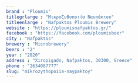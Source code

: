 ```yaml
---
brand : "Ploumis"
titlegrlarge : "Μικροζυθοποιία Ναυπάκτου"
titleenlarge : "Nafpaktos Ploumis Brewery"
website : "https://ploumisnafpaktos.gr/"
facebook : "https://facebook.com/ploumisbeer"
city : "Nafpaktos"
brewery : "Microbrewery"
beers : "2"
year : "2020"
address : "Xiropigado, Nafpaktos, 30300, Greece"
phone : "2634087777"
slug: "mikrozythopoiia-naypaktoy"
---
```

